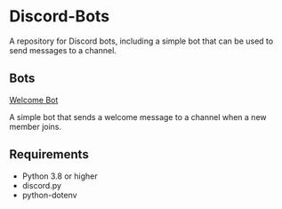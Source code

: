 # Discord-Bots

A repository for Discord bots, including a simple bot that can be used to send messages to a channel.

## Bots
[Welcome Bot](./welcome_bot.py)

A simple bot that sends a welcome message to a channel when a new member joins.


## Requirements
- Python 3.8 or higher
- discord.py
- python-dotenv


